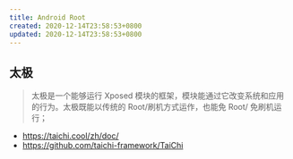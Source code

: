 ```yaml
---
title: Android Root
created: 2020-12-14T23:58:53+0800
updated: 2020-12-14T23:58:53+0800
---
```



## 太极

> 太极是一个能够运行 Xposed 模块的框架，模块能通过它改变系统和应用的行为。太极既能以传统的 Root/刷机方式运作，也能免 Root/ 免刷机运行；

- https://taichi.cool/zh/doc/
- https://github.com/taichi-framework/TaiChi
